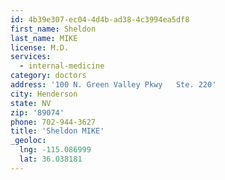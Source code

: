 ```yaml
---
id: 4b39e307-ec04-4d4b-ad38-4c3994ea5df8
first_name: Sheldon
last_name: MIKE
license: M.D.
services:
  - internal-medicine
category: doctors
address: '100 N. Green Valley Pkwy   Ste. 220'
city: Henderson
state: NV
zip: '89074'
phone: 702-944-3627
title: 'Sheldon MIKE'
_geoloc:
  lng: -115.086999
  lat: 36.038181
---
```

